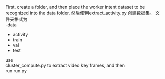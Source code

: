First, create a <data> folder, and then place the worker intent dataset to be recognized into the data folder.
然后使用extract_activity.py 创建数据集。
文件夹格式为  
-data  
  - activity  
   - train  
   - val  
   - test  

use  
cluster_compute.py 
to extract video key frames, and then  
run run.py
